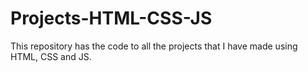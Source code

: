 # Projects-HTML-CSS-JS
This repository has the code to all the projects that I have made using HTML, CSS and JS.
